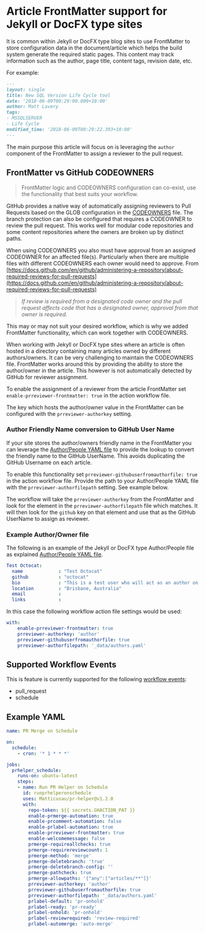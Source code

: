 # Article FrontMatter support for Jekyll or DocFX type sites

It is common within Jekyll or DocFX type blog sites to use FrontMatter to store configuration data in the document/article which helps the build system generate the required static pages. This content may track information such as the author, page title, content tags, revision date, etc.

For example:

```markdown
---
layout: single
title: New SQL Version Life Cycle tool
date: '2018-06-09T00:29:00.000+10:00'
author: Matt Lavery
tags:
- MSSQLSERVER
- Life Cycle
modified_time: '2018-06-09T00:29:22.393+10:00'
---
```

The main purpose this article will focus on is leveraging the `author` component of the FrontMatter to assign a reviewer to the pull request.

## FrontMatter vs GitHub CODEOWNERS

> FrontMatter logic and CODEOWNERS configuration can co-exist, use the functionality that best suits your workflow.

GitHub provides a native way of automatically assigning reviewers to Pull Requests based on the GLOB configuration in the [CODEOWNERS](https://docs.github.com/en/github/creating-cloning-and-archiving-repositories/about-code-owners) file. The branch protection can also be configured that requires a CODEOWNER to review the pull request. This works well for modular code repositories and some content repositories where the owners are broken up by distinct paths.

When using CODEOWNERS you also must have approval from an assigned CODEOWNER for an affected file(s). Particularly when there are multiple files with different CODEOWNERS each owner would need to approve. From [https://docs.github.com/en/github/administering-a-repository/about-required-reviews-for-pull-requests](https://docs.github.com/en/github/administering-a-repository/about-required-reviews-for-pull-requests)

> _If review is required from a designated code owner and the pull request affects code that has a designated owner, approval from that owner is required._

This may or may not suit your desired workflow, which is why we added FrontMatter functionality, which can work together with CODEOWNERS.

When working with Jekyll or DocFX type sites where an article is often hosted in a directory containing many articles owned by different authors/owners. It can be very challenging to maintain the CODEOWNERS file. FrontMatter works around this by providing the ability to store the author/owner in the article. This however is not automatically detected by GitHub for reviewer assignment.

To enable the assignment of a reviewer from the article FrontMatter set `enable-prreviewer-frontmatter: true` in the action workflow file.

The key which hosts the author/owner value in the FrontMatter can be configured with the `prreviewer-authorkey` setting.

### Author Friendly Name conversion to GitHub User Name

If your site stores the author/owners friendly name in the FrontMatter you can leverage the [Author/People YAML file](https://jekyllrb.com/docs/datafiles/#example-accessing-a-specific-author) to provide the lookup to convert the friendly name to the GitHub UserName. This avoids duplicating the GitHub Username on each article.

To enable this functionality set `prreviewer-githubuserfromauthorfile: true` in the action workflow file. Provide the path to your Author/People YAML file with the `prreviewer-authorfilepath` setting. See example below.

The workflow will take the `prreviewer-authorkey` from the FrontMatter and look for the element in the `prreviewer-authorfilepath` file which matches. It will then look for the `github` key on that element and use that as the GitHub UserName to assign as reviewer.

### Example Author/Owner file

The following is an example of the Jekyll or DocFX type Author/People file as explained [Author/People YAML file](https://jekyllrb.com/docs/datafiles/#example-accessing-a-specific-author).

```yml
Test Octocat:
  name             : "Test Octocat"
  github           : "octocat"
  bio              : "This is a test user who will act as an author on some demo files"
  location         : "Brisbane, Australia"
  email            : 
  links            :
```

In this case the following workflow action file settings would be used:

```yml
with:
    enable-prreviewer-frontmatter: true
    prreviewer-authorkey: 'author'
    prreviewer-githubuserfromauthorfile: true
    prreviewer-authorfilepath: '_data/authors.yaml'
```

## Supported Workflow Events

This is feature is currently supported for the following [workflow events](https://help.github.com/en/actions/reference/events-that-trigger-workflows):

- pull_request
- schedule

## Example YAML

```yml
name: PR Merge on Schedule

on:
  schedule:
    - cron: '* 1 * * *'

jobs:
  prhelper_schedule:
    runs-on: ubuntu-latest
    steps:
    - name: Run PR Helper on Schedule
      id: runprhelperonschedule
      uses: Matticusau/pr-helper@v1.2.0
      with:
        repo-token: ${{ secrets.GHACTION_PAT }}
        enable-prmerge-automation: true
        enable-prcomment-automation: false
        enable-prlabel-automation: true
        enable-prreviewer-frontmatter: true
        enable-welcomemessage: false
        prmerge-requireallchecks: true
        prmerge-requirereviewcount: 1
        prmerge-method: 'merge'
        prmerge-deletebranch: 'true'
        prmerge-deletebranch-config: ''
        prmerge-pathcheck: true
        prmerge-allowpaths: '{"any":["articles/**"]}'
        prreviewer-authorkey: 'author'
        prreviewer-githubuserfromauthorfile: true
        prreviewer-authorfilepath: '_data/authors.yaml'
        prlabel-default: 'pr-onhold'
        prlabel-ready: 'pr-ready'
        prlabel-onhold: 'pr-onhold'
        prlabel-reviewrequired: 'review-required'
        prlabel-automerge: 'auto-merge'
```
